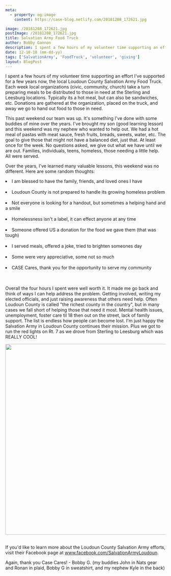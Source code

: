 ```yaml
---
meta:
  - property: og:image
    content: https://case-blog.netlify.com/20181208_172621.jpg

image: /20181208_172621.jpg
postImage: /20181208_172621.jpg
title: Salvation Army Food Truck
author: Bobby Gannon
description: I spent a few hours of my volunteer time supporting an effort I've supported for a few years now, the local Loudoun County Salvation Army Food Truck. Each week local organizations (civic, community, church) take a turn preparing meals to be distributed to those in need at the Sterling and Leesburg locations. Typically its a hot meal, but can also be sandwiches, etc. Donations are gathered at the organization, placed on the truck, and away we go to hand out food to those in need.
date: 12-10-18 (mm-dd-yy)
tags: ['SalvationArmy', 'FoodTruck', 'volunteer', 'giving']
layout: BlogPost
---
```


<!-- Read More -->

I spent a few hours of my volunteer time supporting an effort I've supported for a few years now, the local Loudoun County Salvation Army Food Truck. Each week local organizations (civic, community, church) take a turn preparing meals to be distributed to those in need at the Sterling and Leesburg locations. Typically its a hot meal, but can also be sandwiches, etc. Donations are gathered at the organization, placed on the truck, and away we go to hand out food to those in need.

This past weekend our team was up. It's something I've done with some buddies of mine over the years. I've brought my son (good learning lesson) and this weekend was my nephew who wanted to help out. We had a hot meal of pastas with meat sauce, fresh fruits, breads, sweets, water, etc. The goal to give those that might not have a balanced diet, just that. At least once for the week. No questions asked, we give out what we have until we are out. Families, individuals, teens, homeless, those needing a little help. All were served.

Over the years, I've learned many valuable lessons, this weekend was no different. Here are some random thoughts:

<li>I am blessed to have the family, friends, and loved ones I have</li><br>
<li>Loudoun County is not prepared to handle its growing homeless problem</li><br>
<li>Not everyone is looking for a handout, but sometimes a helping hand and a smile</li><br>
<li>Homelessness isn't a label, it can effect anyone at any time</li><br>
<li>Someone offered US a donation for the food we gave them (that was tough)</li><br>
<li>I served meals, offered a joke, tried to brighten someones day</li><br>
<li>Some were very appreciative, some not so much</li><br>
<li>CASE Cares, thank you for the opportunity to serve my community</li><br><br>

Overall the four hours I spent were well worth it. It made me go back and think of ways I can help address the problem. Getting involved, writing my elected officials, and just raising awareness that others need help. Often Loudoun County is called "the richest county in the country", but in many cases we fall short of helping those that need it most. Mental health issues, unemployment, foster care til 18 then out on the street, lack of family support. The list is endless how people can become lost. I'm just happy the Salvation Army in Loudoun County continues their mission. Plus we got to run the red lights on Rt. 7 as we drove from Sterling to Leesburg which was REALLY COOL!

<center><img src="/20181208_151921.jpg" width="600"/></center><br/>

If you'd like to learn more about the Loudoun County Salvation Army efforts, visit their Facebook page at <a href="https://www.facebook.com/SalvationArmyLoudoun/" target="_blank">www.facebook.com/SalvationArmyLoudoun</a>.

Again, thank you Case Cares! - Bobby G. (my buddies John in Nats gear and Ronan in plaid, Bobby G in sweatshirt, and my nephew Kyle in the back)
